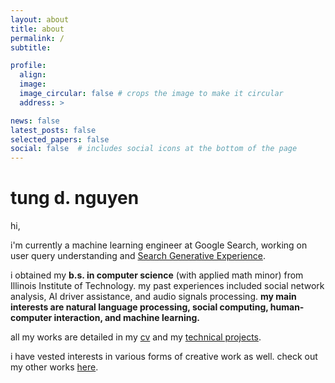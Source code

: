 ```yaml
---
layout: about
title: about
permalink: /
subtitle:

profile:
  align: 
  image: 
  image_circular: false # crops the image to make it circular
  address: >

news: false
latest_posts: false
selected_papers: false
social: false  # includes social icons at the bottom of the page
---
```


<h1> tung d. nguyen </h1>
hi,

i'm currently a machine learning engineer at Google Search, working on user query understanding and [Search Generative Experience](https://labs.google/sge/?utm_source=sem&utm_medium=cpc&utm_campaign=us-search-sge-skws-exa&utm_content=rsa&gclid=CjwKCAjw_uGmBhBREiwAeOfsd8o6O0xzMW9mIG80dSOXBkSzhG7VfDRA7guFQrmF2uhHCR37uQWavRoCuKYQAvD_BwE&gclsrc=aw.ds).

i obtained my **b.s. in computer science** (with applied math minor) from Illinois Institute of Technology. my past experiences included social network analysis, AI driver assistance, and audio signals processing. **my main interests are natural language processing, social computing, human-computer interaction, and machine learning.**

all my works are detailed in my [cv](https://www.tungdnguyen.com/cv/) and my [technical projects](https://www.tungdnguyen.com/blog/).

i have vested interests in various forms of creative work as well. check out my other works [here](https://www.tungdnguyen.com/projects/).